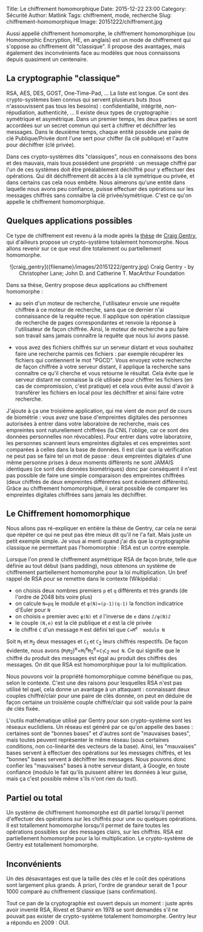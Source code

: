 Title: Le chiffrement homomorphique
Date: 2015-12-22 23:00
Category: Sécurité 
Author: Matlink
Tags: chiffrement, mode, recherche
Slug: chiffrement-homomorphique
Image: 20151222/chiffrement.jpg

Aussi appellé chiffrement homomorphe, le chiffrement homomorphique (ou Homomorphic Encryption, HE, en anglais) est un mode de chiffrement qui s'oppose au chiffrement dit "classique". Il propose des avantages, mais également des inconvénients face au modèles que nous connaissons depuis quasiment un centenaire.

La cryptographie "classique"
---------------------------
RSA, AES, DES, GOST, One-Time-Pad, ... La liste est longue. Ce sont des crypto-systèmes bien connus qui servent plusieurs buts (tous n'assouvissent pas tous les besoins) : confidentialité, intégrité, non-répudiation, authenticité, ... Il existe deux types de cryptographie : symétrique et asymétrique. Dans un premier temps, les deux parties se sont accordées sur un secret commun qui sert à chiffrer et déchiffrer les messages. Dans le deuxième temps, chaque entité possède une paire de clé Publique/Privée dont l'une sert pour chiffer (la clé publique) et l'autre pour déchiffrer (clé privée).

Dans ces crypto-systèmes dits "classiques", nous en connaissons des bons et des mauvais, mais tous possèdent une propriété : un message chiffré par l'un de ces systèmes doit être préalablement déchiffré pour y effectuer des opérations. Qui dit déchiffrement dit accès à la clé symétrique ou privée, et dans certains cas cela nous embête. Nous aimerons qu'une entité dans laquelle nous avons peu confiance, puisse effectuer des opérations sur les messages chiffrés sans connaître la clé privée/symétrique. C'est ce qu'on appelle le chiffrement homomorphique.

Quelques applications possibles
-------------------------------
Ce type de chiffrement est revenu à la mode après la [thèse](https://crypto.stanford.edu/craig/craig-thesis.pdf) de [Craig Gentry](https://en.wikipedia.org/wiki/Craig_Gentry_(computer_scientist)), qui d'ailleurs propose un crypto-système totalement homomorphe. Nous allons revenir sur ce que veut dire totalement ou partiellement homomorphe.

<center>
	<span class="figure">
		![craig_gentry]({filename}/images/20151222/gentry.jpg)
		<span class="caption">Craig Gentry - by Christopher Lane; John D. and Catherine T. MacArthur Foundation </span>
	</span>
</center>

Dans sa thèse, Gentry propose deux applications au chiffrement homomorphe : 

- au sein d'un moteur de recherche, l'utilisateur envoie une requête chiffrée à ce moteur de recherche, sans que ce dernier n'ai connaissance de la requête reçue. Il applique son opération classique de recherche de pages correspondantes et renvoie la réponse à l'utilisateur de façon chiffrée. Ainsi, le moteur de recherche a pu faire son travail sans jamais connaître la requête que nous lui avons passé.

- vous avez des fichiers chiffrés sur un serveur distant et vous souhaitez faire une recherche parmis ces fichiers : par exemple récupérer les fichiers qui contiennent le mot "PGCD". Vous envoyez votre recherche de façon chiffrée à votre serveur distant, il applique la recherche sans connaître ce qu'il cherche et vous retourne le résultat. Cela évite que le serveur distant ne connaisse la clé utilisée pour chiffrer les fichiers (en cas de compromission, c'est pratique) et cela vous évite aussi d'avoir à transférer les fichiers en local pour les déchiffrer et ainsi faire votre recherche.

J'ajoute à ça une troisième application, qui me vient de mon prof de cours de biométrie : vous avez une base d'empreintes digitales des personnes autorisées à entrer dans votre laboratoire de recherche, mais ces empreintes sont naturellement chiffrées (la CNIL l'oblige, car ce sont des données personnelles non révocables). Pour entrer dans votre laboratoire, les personnes scannent leurs empreintes digitales et ces empreintes sont comparées à celles dans la base de données. Il est clair que la vérification ne peut pas se faire tel un mot de passe : deux empreintes digitales d'une même personne prises à deux moments différents ne sont JAMAIS identiques (ce sont des données biométriques) donc par conséquent il n'est pas possible de faire une simple comparaison des empreintes chiffrées (deux chiffrés de deux empreintes différentes sont évidement différents). Grâce au chiffrement homomorphique, il serait possible de comparer les empreintes digitales chiffrées sans jamais les déchiffrer.

Le Chiffrement homomorphique
----------------------------
Nous allons pas ré-expliquer en entière la thèse de Gentry, car cela ne serai que répéter ce qui ne peut pas être mieux dit qu'il ne l'a fait. Mais juste un petit exemple simple. Je vous ai menti quand j'ai dis que la cryptographie classique ne permettant pas l'homomorphie : RSA est un contre exemple.

Lorsque l'on prend le chiffrement asymétrique RSA de façon brute, telle que définie au tout début (sans padding), nous obtenons un système de chiffrement partiellement homomorphe pour la loi multiplication. Un bref rappel de RSA pour se remettre dans le contexte (Wikipédia) : 

- on choisis deux nombres premiers `p` et `q` différents et très grands (de l'ordre de 2048 bits voire plus)
- on calcule `N=pq` le module et `φ(N)=(p-1)(q-1)` la fonction indicatrice d'Euler pour `N`
- on choisis `e` premier avec `φ(N)` et `d` l'inverse de `e` dans `ℤ/φ(N)ℤ`
- le couple `(N,e)` est la clé publique et `d` est la clé privée
- le chiffré `C` d'un message `M` est défini tel que `C=M`<sup>`e`</sup>`  modulo N`

Soit `M`<sub>1</sub> et `M`<sub>2</sub> deux messages et `C`<sub>1</sub> et `C`<sub>2</sub> leurs chiffrés respectifs. De façon évidente, nous avons (`M`<sub>1</sub>`M`<sub>2</sub>)<sup>e</sup>=`M`<sub>1</sub><sup>e</sup>`M`<sub>2</sub><sup>e</sup>=`C`<sub>1</sub>`C`<sub>2</sub>  `mod N`. Ce qui signifie que le chiffré du produit des messages est égal au produit des chiffrés des messages. On dit que RSA est homomorphique pour la loi multiplication.

Nous pouvons voir la propriété homomorphique comme bénéfique ou pas, selon le contexte. C'est une des raisons pour lesquelles RSA n'est pas utilisé tel quel, cela donne un avantage à un attaquant : connaissant deux couples chiffré/clair pour une paire de clés donnée, on peut en déduire de façon certaine un troisième couple chiffré/clair qui soit valide pour la paire de clés fixée.

L'outils mathématique utilisé par Gentry pour son crypto-système sont les réseaux euclidiens. Un réseau est généré par ce qu'on appelle des bases : certaines sont de "bonnes bases" et d'autres sont de "mauvaises bases", mais toutes peuvent représenter le même réseau (sous certaines conditions, non co-linéarité des vecteurs de la base). Ainsi, les "mauvaises" bases servent à effectuer des opérations sur les messages chiffrés, et les "bonnes" bases servent à déchiffrer les messages. Nous pouvons donc confier les "mauvaises" bases à notre serveur distant, à Google, en toute confiance (modulo le fait qu'ils puissent altérer les données à leur guise, mais ça c'est possible même s'ils n'ont rien du tout).

Partiel ou total
----------------
Un système de chiffrement homomorphe est dit partiel lorsqu'il permet d'effectuer des opérations sur les chiffrés pour une ou quelques opérations. Il est totallement homomorphe lorsqu'il permet de faire toutes les opérations possibles sur des messages clairs, sur les chiffrés. RSA est partiellement homomorphe pour la loi multiplication. Le crypto-système de Gentry est totallement homomorphe.

Inconvénients
-------------
Un des désavantages est que la taille des clés et le coût des opérations sont largement plus grands. À priori, l'ordre de grandeur serait de 1 pour 1000 comparé au chiffrement classique (sans confirmation).

Tout ce pan de la cryptographie est ouvert depuis un moment : juste après avoir inventé RSA, Rivest et Shamir en 1978 se sont demandés s'il ne pouvait pas exister de crypto-système totalement homomorphe. Gentry leur a répondu en 2009 : OUI.
